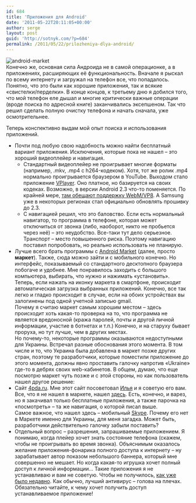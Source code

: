 ```yaml
---
id: 684
title: 'Приложения для Android'
date: '2011-05-22T20:11:05+00:00'
author: serge
layout: post
guid: 'http://sotnyk.com/?p=684'
permalink: /2011/05/22/prilozheniya-dlya-android/
---
```


![](http://localhost/wp-content/uploads/2011/05/android-market-300x294.jpg "android-market")  
Конечно же, основная сила Андроида не в самой операционке, а в приложениях, расширяющих её функциональность. Вначале я рыскал по всему интернету и загружал на телефон все, что попадалось. Понятно, что это были как хорошие приложения, так и всякие «свистелки/перделки». В конце концов, к третьему дню я добился того, что мой телефон еле дышал и многие критически важные операции (вроде поиска по адресной книге) заканчивались эксепшеном. Так что решил сделать полную очистку телефона и начать сначала, уже осмотрительнее.

Теперь конспективно выдам мой опыт поиска и использования приложений.

- Почти под любую свою надобность можно найти бесплатный вариант приложения. Исключения, которые пока не нашел – это хороший видеоплейер и навигация. 
    - Стандартный видеоплейер не проигрывает многие форматы (например, .mkv, .mp4 с h264-кодеком). Хотя, тот же ролик .mp4 нормально проигрывается браузером в YouTube. Выходом стало приложение [VPlayer](https://market.android.com/details?id=me.abitno.vplayer.t&feature=search_result). Оно платное, но базируется на своих кодеках. Возможно, в версии Android 2.3 что-то поменяется. По крайней мере, [там обещают поддержку WebM/VP8](http://ru.wikipedia.org/wiki/%D0%A1%D0%BF%D0%B8%D1%81%D0%BE%D0%BA_%D0%B2%D0%B5%D1%80%D1%81%D0%B8%D0%B9_Android). А Samsung уже в некоторых регионах стал официально обновлять прошивку до 2.3.
    - С навигацией решил, что это баловство. Если есть нормальный навигатор, то программа в телефоне, которая может отключиться от звонка (либо, наоборот, никто не пробьется через неё) – это неудобство. Все-таки тут дело серьезное. Транспорт – место повышенного риска. Поэтому навигацию поставил попробовать, но реально использовать не планирую.
- Лучше всего брать программы с [Android Market](https://market.android.com/) (далее, просто **маркет**). Также, сюда можно зайти и с мобильного конечно. Но интерфейс, показываемый со стандартного десктопного браузера побогаче и удобнее. Мне понравилось заходить с большого компьютера, выбирать, что нужно и нажимать «установить». Теперь, если нажать на иконку маркета в смартфоне, происходит автоматическая загрузка выбранных приложений. Конечно, все так легко и гладко происходит в случае, если на обоих устройствах вы залогинены под одной учетной записью gmail.  
    Почему я считаю маркет самым хорошим местом – здесь происходит хоть какая-то проверка на то, что программа не является вредоносной (кража паролей, почты и другой личной информации, участие в ботнетах и т.п.) Конечно, и на старуху бывает проруха, но тут лучше, чем в других местах.  
    Но почему-то, некоторые программы оказываются недоступными для Украины. Встречал разные обоснования этого момента. В том числе и то, что Украина была добавлена в маркет позже других стран, поэтому те разработчики, которые поместили приложение до этого момента, должны явно проставить галочку напротив «Ukraine» где-то в дебрях своих web-кабинетов. В общем, думаю, что еще посмотрю маркет чуть позже и с этой стороны, но как пользователь нашел другое решение:
- Сайт [4pda.ru](http://4pda.ru/). Мне этот сайт посоветовал [Илья](http://elio.net.ua) и я советую его вам. Все, что я не нашел в маркете, нашел [здесь](http://4pda.ru/forum/index.php?showtopic=112220). Есть, конечно, и варез, но я закачивал только бесплатные приложения, а также парочка на «посмотреть» – та же навигация, о которой писал выше.  
    Самое важное, что нашел здесь – мобильный [Skype](http://4pda.ru/forum/index.php?showtopic=192087). Почему его нет в Маркете именно для Украины, для меня загадка. Может быть, разработчики действительно галочку забыли поставить?
- Отдельный вопрос – разрешения, запрашиваемые приложением. Я понимаю, когда плейер хочет знать состояние телефона (скажем, чтобы не проигрывать во время звонка). Объяснимым оказалось желание приложения-фонарика полного доступа к интернету – ну зарабатывает автор показом небольшого баннера, который мне совершенно не мешает. Но когда какая-то игрушка хочет полный доступ к личной информации… Такие приложения я не устанавливаю и вам не советую. Чтобы не получилось, [как уже было недавно](http://itc.ua/news/google_obeshhaet_usilit_kontrol_v_android_market_52236). Как обычно, лучший антивирус – голова на плечах. Обязательно читайте, к чему хочет получить доступ устанавливаемое приложение!